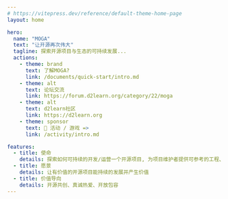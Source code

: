 ```yaml
---
# https://vitepress.dev/reference/default-theme-home-page
layout: home

hero:
  name: "MOGA"
  text: "让开源再次伟大"
  tagline: 探索开源项目与生态的可持续发展...
  actions:
    - theme: brand
      text: 了解MOGA?
      link: /documents/quick-start/intro.md
    - theme: alt
      text: 论坛交流
      link: https://forum.d2learn.org/category/22/moga
    - theme: alt
      text: d2learn社区
      link: https://d2learn.org
    - theme: sponsor
      text: 📣 活动 / 游戏 =>
      link: /activity/intro.md

features:
  - title: 使命
    details: 探索如何可持续的开发/运营一个开源项目, 为项目维护者提供可参考的工程、治理、资金与社区运营方法论与工具集
  - title: 愿景
    details: 让有价值的开源项目能持续的发展并产生价值
  - title: 价值导向
    details: 开源共创、真诚热爱、开放包容
---
```



<ActivityCarousel
  title="📣 近期活动"
  :interval="5000"
  :activities="[
    {
      title: 'MSCP | mcpp项目学习与贡献者培养计划',
      description: 'MSCP是一款基于mcpp-standard开源项目开发的“地球Online”风格的角色扮演游戏。在游戏中你将扮演一个编程初学者，踏上现代C++学习之路...',
      developer: 'Sunrisepeak',
      developerLink: 'https://github.com/Sunrisepeak',
      publisher: 'MOGA',
      publisherLink: 'https://d2learn.github.io/MOGA/',
      price: '免费',
      releaseDate: '预计2025年10月',
      duration: '100H - 200H之间',
      tags: ['类魂系列', '模拟人生', '🌍Online', '程序员', 'C++', '开源', '费曼学习法'],
      link: '/activity/mscp/intro'
    },
    {
      title: 'MSCP | mcpp项目学习与贡献者培养计划',
      description: 'MSCP是一款基于mcpp-standard开源项目开发的“地球Online”风格的角色扮演游戏。在游戏中你将扮演一个编程初学者，踏上现代C++学习之路...',
      developer: 'Sunrisepeak',
      developerLink: 'https://github.com/Sunrisepeak',
      publisher: 'MOGA',
      publisherLink: 'https://d2learn.github.io/MOGA/',
      price: '免费',
      releaseDate: '预计2025年10月',
      duration: '100H - 200H之间',
      tags: ['类魂系列', '模拟人生', '🌍Online', '程序员', 'C++', '开源', '费曼学习法'],
      link: '/activity/mscp/intro'
    }
  ]"
/>

